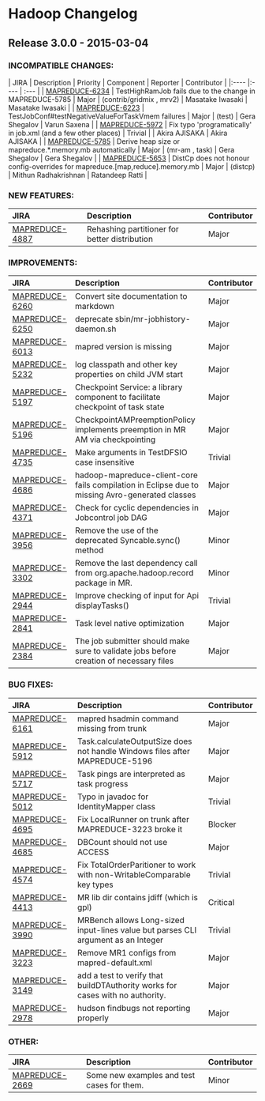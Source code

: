 # Hadoop Changelog

## Release 3.0.0 - 2015-03-04

### INCOMPATIBLE CHANGES:

| JIRA | Description | Priority | Component | Reporter | Contributor |
|:---- |:---- | :--- |
| [MAPREDUCE-6234](https://issues.apache.org/jira/browse/MAPREDUCE-6234) | TestHighRamJob fails due to the change in MAPREDUCE-5785 |  Major | (contrib/gridmix , mrv2) | Masatake Iwasaki | Masatake Iwasaki |
| [MAPREDUCE-6223](https://issues.apache.org/jira/browse/MAPREDUCE-6223) | TestJobConf#testNegativeValueForTaskVmem failures |  Major | (test) | Gera Shegalov | Varun Saxena |
| [MAPREDUCE-5972](https://issues.apache.org/jira/browse/MAPREDUCE-5972) | Fix typo 'programatically' in job.xml (and a few other places) |  Trivial |  | Akira AJISAKA | Akira AJISAKA |
| [MAPREDUCE-5785](https://issues.apache.org/jira/browse/MAPREDUCE-5785) | Derive heap size or mapreduce.*.memory.mb automatically |  Major | (mr-am , task) | Gera Shegalov | Gera Shegalov |
| [MAPREDUCE-5653](https://issues.apache.org/jira/browse/MAPREDUCE-5653) | DistCp does not honour config-overrides for mapreduce.[map,reduce].memory.mb |  Major | (distcp) | Mithun Radhakrishnan | Ratandeep Ratti |


### NEW FEATURES:

| JIRA | Description | Contributor |
|:---- |:---- | :--- |
| [MAPREDUCE-4887](https://issues.apache.org/jira/browse/MAPREDUCE-4887) | Rehashing partitioner for better distribution |  Major |  | Radim Kolar | Radim Kolar |


### IMPROVEMENTS:

| JIRA | Description | Contributor |
|:---- |:---- | :--- |
| [MAPREDUCE-6260](https://issues.apache.org/jira/browse/MAPREDUCE-6260) | Convert site documentation to markdown |  Major | (documentation) | Allen Wittenauer | Masatake Iwasaki |
| [MAPREDUCE-6250](https://issues.apache.org/jira/browse/MAPREDUCE-6250) | deprecate sbin/mr-jobhistory-daemon.sh |  Major | (scripts) | Allen Wittenauer | Allen Wittenauer |
| [MAPREDUCE-6013](https://issues.apache.org/jira/browse/MAPREDUCE-6013) | mapred version is missing |  Major | (scripts) | Allen Wittenauer | Akira AJISAKA |
| [MAPREDUCE-5232](https://issues.apache.org/jira/browse/MAPREDUCE-5232) | log classpath and other key properties on child JVM start |  Major | (mrv1 , mrv2) | Sangjin Lee | Sangjin Lee |
| [MAPREDUCE-5197](https://issues.apache.org/jira/browse/MAPREDUCE-5197) | Checkpoint Service: a library component to facilitate checkpoint of task state |  Major | (mrv2) | Carlo Curino | Carlo Curino |
| [MAPREDUCE-5196](https://issues.apache.org/jira/browse/MAPREDUCE-5196) | CheckpointAMPreemptionPolicy implements preemption in MR AM via checkpointing  |  Major | (mr-am , mrv2) | Carlo Curino | Carlo Curino |
| [MAPREDUCE-4735](https://issues.apache.org/jira/browse/MAPREDUCE-4735) | Make arguments in TestDFSIO case insensitive |  Trivial | (test) | Robert Kanter | Brandon Li |
| [MAPREDUCE-4686](https://issues.apache.org/jira/browse/MAPREDUCE-4686) | hadoop-mapreduce-client-core fails compilation in Eclipse due to missing Avro-generated classes |  Major | (build) | Chris Nauroth | Chris Nauroth |
| [MAPREDUCE-4371](https://issues.apache.org/jira/browse/MAPREDUCE-4371) | Check for cyclic dependencies in Jobcontrol job DAG |  Major | (mrv1) | madhukara phatak | madhukara phatak |
| [MAPREDUCE-3956](https://issues.apache.org/jira/browse/MAPREDUCE-3956) | Remove the use of the deprecated Syncable.sync() method |  Minor | (examples) | Tsz Wo Nicholas Sze | Tsz Wo Nicholas Sze |
| [MAPREDUCE-3302](https://issues.apache.org/jira/browse/MAPREDUCE-3302) | Remove the last dependency call from org.apache.hadoop.record package in MR. |  Minor | (client) | Harsh J | Harsh J |
| [MAPREDUCE-2944](https://issues.apache.org/jira/browse/MAPREDUCE-2944) | Improve checking of input for Api displayTasks()  |  Trivial | (client) | XieXianshan | XieXianshan |
| [MAPREDUCE-2841](https://issues.apache.org/jira/browse/MAPREDUCE-2841) | Task level native optimization |  Major | (task) | Binglin Chang | Sean Zhong |
| [MAPREDUCE-2384](https://issues.apache.org/jira/browse/MAPREDUCE-2384) | The job submitter should make sure to validate jobs before creation of necessary files |  Major | (job submission , test) | Denny Ye | Harsh J |


### BUG FIXES:

| JIRA | Description | Contributor |
|:---- |:---- | :--- |
| [MAPREDUCE-6161](https://issues.apache.org/jira/browse/MAPREDUCE-6161) | mapred hsadmin command missing from trunk |  Major | (scripts) | Jason Lowe | Allen Wittenauer |
| [MAPREDUCE-5912](https://issues.apache.org/jira/browse/MAPREDUCE-5912) | Task.calculateOutputSize does not handle Windows files after MAPREDUCE-5196 |  Major | (client) | Remus Rusanu | Remus Rusanu |
| [MAPREDUCE-5717](https://issues.apache.org/jira/browse/MAPREDUCE-5717) | Task pings are interpreted as task progress |  Major |  | Jason Lowe | Jason Lowe |
| [MAPREDUCE-5012](https://issues.apache.org/jira/browse/MAPREDUCE-5012) | Typo in javadoc for IdentityMapper class |  Trivial | (documentation) | Adam Monsen | Adam Monsen |
| [MAPREDUCE-4695](https://issues.apache.org/jira/browse/MAPREDUCE-4695) | Fix LocalRunner on trunk after MAPREDUCE-3223 broke it |  Blocker |  | Harsh J | Harsh J |
| [MAPREDUCE-4685](https://issues.apache.org/jira/browse/MAPREDUCE-4685) | DBCount should not use ACCESS  |  Major | (examples) | Viji | Viji |
| [MAPREDUCE-4574](https://issues.apache.org/jira/browse/MAPREDUCE-4574) | Fix TotalOrderParitioner to work with non-WritableComparable key types |  Trivial | (client) | Harsh J | Harsh J |
| [MAPREDUCE-4413](https://issues.apache.org/jira/browse/MAPREDUCE-4413) | MR lib dir contains jdiff (which is gpl) |  Critical | (build) | Eli Collins | Nemon Lou |
| [MAPREDUCE-3990](https://issues.apache.org/jira/browse/MAPREDUCE-3990) | MRBench allows Long-sized input-lines value but parses CLI argument as an Integer |  Trivial | (benchmarks) | Harsh J | Harsh J |
| [MAPREDUCE-3223](https://issues.apache.org/jira/browse/MAPREDUCE-3223) | Remove MR1 configs from mapred-default.xml |  Major | (documentation , mrv2) | Todd Lipcon | Todd Lipcon |
| [MAPREDUCE-3149](https://issues.apache.org/jira/browse/MAPREDUCE-3149) | add a test to verify that buildDTAuthority works for cases with no authority. |  Major |  | John George | John George |
| [MAPREDUCE-2978](https://issues.apache.org/jira/browse/MAPREDUCE-2978) | hudson findbugs not reporting properly |  Major | (mrv2) | Thomas Graves | Tom White |


### OTHER:

| JIRA | Description | Contributor |
|:---- |:---- | :--- |
| [MAPREDUCE-2669](https://issues.apache.org/jira/browse/MAPREDUCE-2669) | Some new examples and test cases for them. |  Minor | (examples) | Plamen Jeliazkov | Plamen Jeliazkov |


